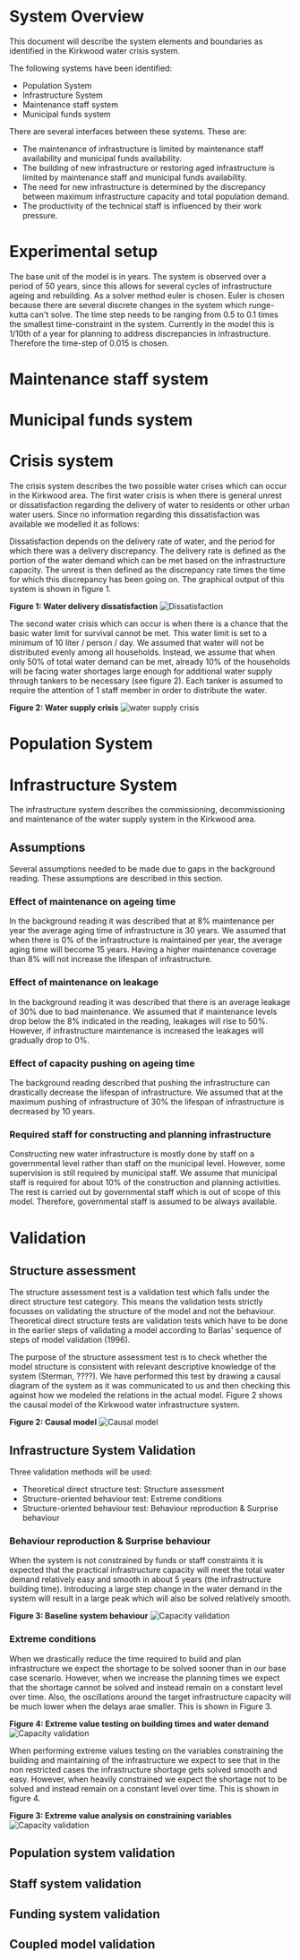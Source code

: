 # System Overview

This document will describe the system elements and boundaries as identified in the Kirkwood water crisis system.

The following systems have been identified:

- Population System
- Infrastructure System
- Maintenance staff system
- Municipal funds system

There are several interfaces between these systems. These are:

- The maintenance of infrastructure is limited by maintenance staff availability and municipal funds availability. 
- The building of new infrastructure or restoring aged infrastructure is limited by maintenance staff and municipal funds availability.
- The need for new infrastructure is determined by the discrepancy between maximum infrastructure capacity and total population demand. 
- The productivity of the technical staff is influenced by their work pressure. 



# Experimental setup
The base unit of the model is in years. The system is observed over a period of 50 years, since this allows for several cycles of infrastructure ageing and rebuilding. As a solver method euler is chosen. Euler is chosen because there are several discrete changes in the system which runge-kutta can't solve. The time step needs to be ranging from 0.5 to 0.1 times the smallest time-constraint in the system. Currently in the model this is 1/10th of a year for planning to address discrepancies in infrastructure. Therefore the time-step of 0.015 is chosen.


# Maintenance staff system


# Municipal funds system


# Crisis system
The crisis system describes the two possible water crises which can occur in the Kirkwood area. 
The first water crisis is when there is general unrest or dissatisfaction regarding the delivery of water to residents or other urban water users. Since no information regarding this dissatisfaction was available we modelled it as follows:

Dissatisfaction depends on the delivery rate of water, and the period for which there was a delivery discrepancy. The delivery rate is defined as the portion of the water demand which can be met based on the infrastructure capacity. The unrest is then defined as the discrepancy rate times the time for which this discrepancy has been going on. The graphical output of this system is shown in figure 1.

**Figure 1: Water delivery dissatisfaction**
![Dissatisfaction](images/sys-crisis-unrest.png)

The second water crisis which can occur is when there is a chance that the basic water limit for survival cannot be met. This water limit is set to a minimum of 10 liter / person / day. We assumed that water will not be distributed evenly among all households. Instead, we assume that when only 50% of total water demand can be met, already 10% of the households will be facing water shortages large enough for additional water supply through tankers to be necessary (see figure 2). Each tanker is assumed to require the attention of 1 staff member in order to distribute the water. 

**Figure 2: Water supply crisis**
![water supply crisis](images/sys-crisis-households.png)


# Population System



# Infrastructure System
The infrastructure system describes the commissioning, decommissioning and maintenance of the water supply system in the Kirkwood area.

## Assumptions
Several assumptions needed to be made due to gaps in the background reading. These assumptions are described in this section.

### Effect of maintenance on ageing time
In the background reading it was described that at 8% maintenance per year the average aging time of infrastructure is 30 years. We assumed that when there is 0% of the infrastructure is maintained per year, the average aging time will become 15 years. Having a higher maintenance coverage than 8% will not increase the lifespan of infrastructure.

### Effect of maintenance on leakage
In the background reading it was described that there is an average leakage of 30% due to bad maintenance. We assumed that if maintenance levels drop below the 8% indicated in the reading, leakages will rise to 50%. However, if infrastructure maintenance is increased the leakages will gradually drop to 0%.


### Effect of capacity pushing on ageing time
The background reading described that pushing the infrastructure can drastically decrease the lifespan of infrastructure. We assumed that at the maximum pushing of infrastructure of 30% the lifespan of infrastructure is decreased by 10 years.

### Required staff for constructing and planning infrastructure
Constructing new water infrastructure is mostly done by staff on a governmental level rather than staff on the municipal level. However, some supervision is still required by municipal staff. We assume that municipal staff is required for about 10% of the construction and planning activities. The rest is carried out by governmental staff which is out of scope of this model. Therefore, governmental staff is assumed to be always available.



# Validation
## Structure assessment
The structure assessment test is a validation test which falls under the direct structure test category. This means the validation tests strictly focusses on validating the structure of the model and not the behaviour. Theoretical direct structure tests are validation tests which have to be done in the earlier steps of validating a model according to Barlas' sequence of steps of model validation (1996). 

The purpose of the structure assessment test is to check whether the model structure is consistent with relevant descriptive knowledge of the system (Sterman, ????). We have performed this test by drawing a causal diagram of the system as it was communicated to us and then checking this against how we modeled the relations in the actual model. Figure 2 shows the causal model of the Kirkwood water infrastructure system.

**Figure 2: Causal model**
![Causal model](images/val-overall-causal.png)


## Infrastructure System Validation
Three validation methods will be used:
- Theoretical direct structure test: Structure assessment
- Structure-oriented behaviour test: Extreme conditions
- Structure-oriented behaviour test: Behaviour reproduction & Surprise behaviour


### Behaviour reproduction & Surprise behaviour
When the system is not constrained by funds or staff constraints it is expected that the practical infrastructure capacity will meet the total water demand relatively easy and smooth in about 5 years (the infrastructure building time). Introducing a large step change in the water demand in the system will result in a large peak which will also be solved relatively smooth.

**Figure 3: Baseline system behaviour**
![Capacity validation](images/val-infrastructure-capacity.png)


### Extreme conditions
When we drastically reduce the time required to build and plan infrastructure we expect the shortage to be  solved sooner than in our base case scenario. However, when we increase the planning times we expect that the shortage cannot be solved and instead remain on a constant level over time. Also, the oscillations around the target infrastructure capacity will be much lower when the delays arae smaller. This is shown in Figure 3. 

**Figure 4: Extreme value testing on  building times and water demand**
![Capacity validation](images/val-infrastructure-ext-delays.png)

When performing extreme values testing on the variables constraining the building and maintaining of the infrastructure we expect to see that in the non restricted cases the infrastructure shortage gets solved smooth and easy. However, when heavily constrained we expect the shortage not to be solved and instead remain on a constant level over time. This is shown in figure 4.

**Figure 3: Extreme value analysis on constraining variables**
![Capacity validation](images/val-infrastructure-ext-constrained.png)

## Population system validation

## Staff system validation

## Funding system validation

## Coupled model validation